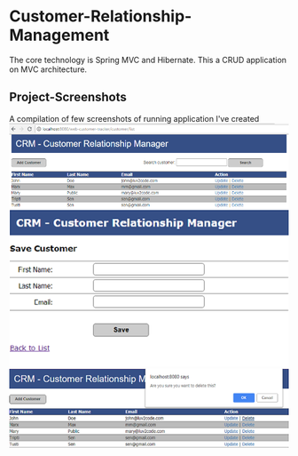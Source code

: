 # Customer-Relationship-Management
The core technology is Spring MVC and Hibernate. This a CRUD application on MVC architecture.

## Project-Screenshots

A compilation of few screenshots of running application I've created
![](https://github.com/Moytri/Customer-Relationship-Management/blob/master/images/1.png)
![](https://github.com/Moytri/Customer-Relationship-Management/blob/master/images/2.png)
![](https://github.com/Moytri/Customer-Relationship-Management/blob/master/images/3.png)
